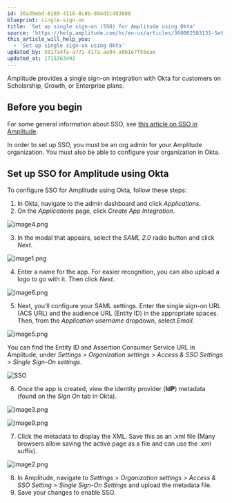 ```yaml
---
id: 36a39ebd-8189-4116-8c8b-894d1c493608
blueprint: single-sign-on
title: 'Set up single sign-on (SSO) for Amplitude using Okta'
source: 'https://help.amplitude.com/hc/en-us/articles/360002583131-Set-up-single-sign-on-SSO-for-Amplitude-using-Okta'
this_article_will_help_you:
  - 'Set up single sign-on using Okta'
updated_by: 5817a4fa-a771-417a-aa94-a0b1e7f55eae
updated_at: 1715363492
---
```

Amplitude provides a single sign-on integration with Okta for customers on Scholarship, Growth, or Enterprise plans.

## Before you begin

For some general information about SSO, see [this article on SSO in Amplitude](/docs/admin/single-sign-on/sso).

In order to set up SSO, you must be an org admin for your Amplitude organization. You must also be able to configure your organization in Okta.

## Set up SSO for Amplitude using Okta

To configure SSO for Amplitude using Okta, follow these steps:

1. In Okta, navigate to the admin dashboard and click *Applications*.
2. On the *Applications* page, click *Create App Integration*.

![image4.png](/docs/output/img/single-sign-on/image4-png.png)

3. In the modal that appears, select the *SAML 2.0* radio button and click *Next*.  

![image1.png](/docs/output/img/single-sign-on/image1-png.png)

4. Enter a name for the app. For easier recognition, you can also upload a logo to go with it. Then click *Next*.  

![image6.png](/docs/output/img/single-sign-on/image6-png.png)

5. Next, you'll configure your SAML settings. Enter the single sign-on URL (ACS URL) and the audience URL (Entity ID) in the appropriate spaces. Then, from the *Application username* dropdown, select *Email*.

![image5.png](/docs/output/img/single-sign-on/image5-png.png)

You can find the Entity ID and Assertion Consumer Service URL in Amplitude, under *Settings > Organization settings > Access & SSO Settings > Single Sign-On settings*.

![SSO](/docs/output/img/single-sign-on/sso.png)

6. Once the app is created, view the identity provider (**IdP**) metadata (found on the *Sign On* tab in Okta).  
  
![image3.png](/docs/output/img/single-sign-on/image3-png.png)  
  
![image9.png](/docs/output/img/single-sign-on/image9-png.png)

7. Click the metadata to display the XML. Save this as an .xml file (Many browsers allow saving the active page as a file and can use the .xml suffix).  
  
![image2.png](/docs/output/img/single-sign-on/image2-png.png)

8. In Amplitude, navigate to *Settings > Organization settings > Access & SSO Setting > Single Sign-On Settings* and upload the metadata file.
9. Save your changes to enable SSO.